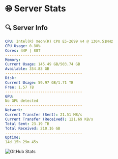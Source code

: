# 🌐 Server Stats
## 🔍 Server Info
```yaml
CPU: Intel(R) Xeon(R) CPU E5-2699 v4 @ 1304.51MHz
CPU Usage: 0.80%
Cores: 44P | 88T
-----------------------------------
Memory:
Current Usage: 145.49 GB/503.74 GB
Available: 354.83 GB
-----------------------------------
Disk:
Current Usage: 59.97 GB/1.71 TB
Free: 1.57 TB
-----------------------------------
GPU:
No GPU detected
-----------------------------------
Network:
Current Transfer (Sent): 21.51 MB/s
Current Transfer (Received): 121.69 KB/s
Total Sent: 23.19 TB
Total Received: 210.16 GB
-----------------------------------
Uptime:
14d 15h 29m 45s
```
![GitHub Stats](https://img.shields.io/badge/Updated-2025-03-22_12:52:34-blue)